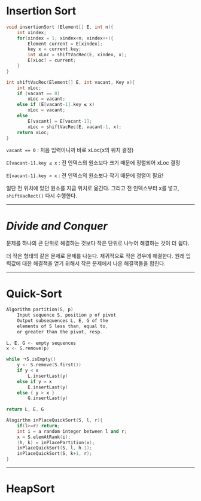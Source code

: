 
# Insertion Sort

```c
void insertionSort (Element[] E, int n){
	int xindex;
	for(xindex = 1; xindex<n; xindex++){
		Element current = E[xindex];
		key x = current.key;
		int xLoc = shiftVacRec(E, xindex, x);
		E[xLoc] = current;
	}
}
```

```c
int shiftVacRec(Element[] E, int vacant, Key x){
	int xLoc;
	if (vacant == 0)
		xLoc = vacant;
	else if (E[vacant-1].key ≤ x)
		xLoc = vacant;
	else
		E[vacant] = E[vacant-1];
		xLoc = shiftVacRec(E, vacant-1, x);
	return xLoc;
}
```

`vacant == 0` : 처음 입력이니까 바로 xLoc(x의 위치 결정)

`E[vacant-1].key ≤ x` : 전 인덱스의 원소보다 크기 때문에 정렬되어 xLoc 결정

`E[vacant-1].key > x` : 전 인덱스의 원소보다 작기 때문에 정렬이 필요!

일단 전 위치에 있던 원소를 지금 위치로 옮긴다. 
그리고 전 인덱스부터 x를 넣고, `shiftVacRect()` 다시 수행한다. 

---
# *Divide and Conquer*

문제를 하나의 큰 단위로 해결하는 것보다 작은 단위로 나누어  해결하는 것이 더 쉽다. 

더 작은 형태의 같은 문제로 문제를 나눈다.
재귀적으로 작은 경우에 해결한다. 
원래 입력값에 대한 해결책을 얻기 위해서 작은 문제에서 나온 해결책들을 합친다. 

---
# **Quick-Sort**

```c
Algorithm partition(S, p)
	Input sequence S, position p of pivot
	Output subsequences L, E, G of the
	elements of S less than, equal to,
	or greater than the pivot, resp.
	
L, E, G <- empty sequences
x <- S.remove(p)

while ㄱS.isEmpty()
	y <- S.remove(S.first())
	if y < x
		L.insertLast(y)
	else if y = x
		E.insertLast(y)
	else { y > x }
		G.insertLast(y)
		
return L, E, G
```



```c++
Alogirthm inPlaceQuickSort(S, l, r){
	if(l>=r) return;
	int i = a random integer between l and r;
	x = S.elemAtRank(i);
	(h, k) = inPlacePartition(x);
	inPlaceQuickSort(S, l, h-1);
	inPlaceQuickSort(S, k+1, r);
}
```

---
# **HeapSort**

